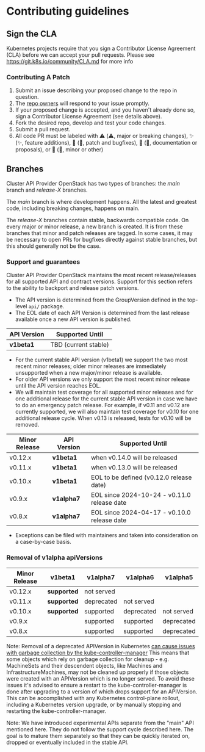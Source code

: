 # Contributing guidelines

## Sign the CLA

Kubernetes projects require that you sign a Contributor License Agreement (CLA) before we can accept your pull requests. Please see https://git.k8s.io/community/CLA.md for more info

### Contributing A Patch

1. Submit an issue describing your proposed change to the repo in question.
1. The [repo owners](OWNERS) will respond to your issue promptly.
1. If your proposed change is accepted, and you haven't already done so, sign a Contributor License Agreement (see details above).
1. Fork the desired repo, develop and test your code changes.
1. Submit a pull request.
1. All code PR must be labeled with ⚠️ (:warning:, major or breaking changes), ✨ (:sparkles:, feature additions), 🐛 (:bug:, patch and bugfixes), 📖 (:book:, documentation or proposals), or 🌱 (:seedling:, minor or other)

## Branches

Cluster API Provider OpenStack has two types of branches: the *main* branch and
*release-X* branches.

The *main* branch is where development happens. All the latest and
greatest code, including breaking changes, happens on main.

The *release-X* branches contain stable, backwards compatible code. On every
major or minor release, a new branch is created. It is from these
branches that minor and patch releases are tagged. In some cases, it may
be necessary to open PRs for bugfixes directly against stable branches, but
this should generally not be the case.

### Support and guarantees

Cluster API Provider OpenStack maintains the most recent release/releases for all supported API and contract versions. Support for this section refers to the ability to backport and release patch versions.

- The API version is determined from the GroupVersion defined in the top-level `api/` package.
- The EOL date of each API Version is determined from the last release available once a new API version is published.

| API Version  | Supported Until       |
|--------------|-----------------------|
| **v1beta1**  | TBD (current stable)  |

- For the current stable API version (v1beta1) we support the two most recent minor releases; older minor releases are immediately unsupported when a new major/minor release is available.
- For older API versions we only support the most recent minor release until the API version reaches EOL.
- We will maintain test coverage for all supported minor releases and for one additional release for the current stable API version in case we have to do an emergency patch release.
  For example, if v0.11 and v0.12 are currently supported, we will also maintain test coverage for v0.10 for one additional release cycle. When v0.13 is released, tests for v0.10 will be removed.

| Minor Release | API Version  | Supported Until                                |
|---------------|--------------|------------------------------------------------|
| v0.12.x       | **v1beta1**  | when v0.14.0 will be released                  |
| v0.11.x       | **v1beta1**  | when v0.13.0 will be released                  |
| v0.10.x       | **v1beta1**  | EOL to be defined (v0.12.0 release date)       |
| v0.9.x        | **v1alpha7** | EOL since 2024-10-24 - v0.11.0 release date    |
| v0.8.x        | **v1alpha7** | EOL since 2024-04-17 - v0.10.0 release date    |

- Exceptions can be filed with maintainers and taken into consideration on a case-by-case basis.

### Removal of v1alpha apiVersions

| Minor Release | v1beta1       | v1alpha7   | v1alpha6   | v1alpha5   |
|---------------|---------------|------------|------------|------------|
| v0.12.x       | **supported** | not served |            |            |
| v0.11.x       | **supported** | deprecated | not served |            |
| v0.10.x       | **supported** | supported  | deprecated | not served |
| v0.9.x        |               | supported  | supported  | deprecated |
| v0.8.x        |               | supported  | supported  | deprecated |

Note: Removal of a deprecated APIVersion in Kubernetes [can cause issues with garbage collection by the kube-controller-manager](https://github.com/kubernetes/kubernetes/issues/102641)
This means that some objects which rely on garbage collection for cleanup - e.g. MachineSets and their descendent objects, like Machines and InfrastructureMachines, may not be cleaned up properly if those
objects were created with an APIVersion which is no longer served.
To avoid these issues it's advised to ensure a restart to the kube-controller-manager is done after upgrading to a version of which drops support for an APIVersion.
This can be accomplished with any Kubernetes control-plane rollout, including a Kubernetes version upgrade, or by manually stopping and restarting the kube-controller-manager.

Note: We have introduced experimental APIs separate from the "main" API mentioned here.
They do not follow the support cycle described here.
The goal is to mature them separately so that they can be quickly iterated on, dropped or eventually included in the stable API.
